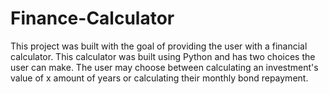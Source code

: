 # Finance-Calculator
This project was built with the goal of providing the user with a financial calculator. This calculator was built using Python and has two choices the user can make. The user may choose between calculating an investment's value of x amount of years or calculating their monthly bond repayment.
